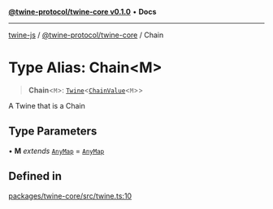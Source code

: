 [**@twine-protocol/twine-core v0.1.0**](../README.md) • **Docs**

***

[twine-js](../../../README.md) / [@twine-protocol/twine-core](../README.md) / Chain

# Type Alias: Chain\<M\>

> **Chain**\<`M`\>: [`Twine`](../classes/Twine.md)\<[`ChainValue`](ChainValue.md)\<`M`\>\>

A Twine that is a Chain

## Type Parameters

• **M** *extends* [`AnyMap`](AnyMap.md) = [`AnyMap`](AnyMap.md)

## Defined in

[packages/twine-core/src/twine.ts:10](https://github.com/twine-protocol/twine-js/blob/bc5370ff2573a6e5e5c7a912acc672967ce4c5db/packages/twine-core/src/twine.ts#L10)
